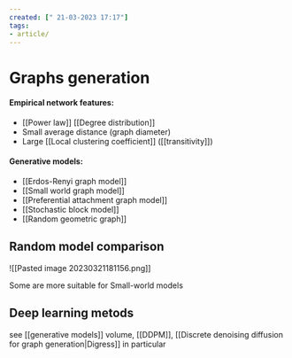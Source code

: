 ```yaml
---
created: [" 21-03-2023 17:17"]
tags:
- article/
---
```


# Graphs generation

#### Empirical network features:
- [[Power law]] [[Degree distribution]]
- Small average distance (graph diameter)
- Large [[Local clustering coefficient]] ([[transitivity]])
#### Generative models:
- [[Erdos-Renyi graph model]]
- [[Small world graph model]]
- [[Preferential attachment graph model]]
- [[Stochastic block model]]
- [[Random geometric graph]]


## Random model comparison

![[Pasted image 20230321181156.png]]

Some are more suitable for Small-world models


## Deep learning metods
see [[generative models]] volume, [[DDPM]], [[Discrete denoising diffusion for graph generation|Digress]] in particular

